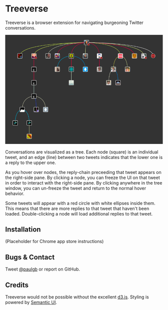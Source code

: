 Treeverse
=========

Treeverse is a browser extension for navigating burgeoning Twitter conversations.

![Screenshot of Tweetverse.](screenshot.png)

Conversations are visualized as a tree. Each node (square) is an individual tweet, and
an edge (line) between two tweets indicates that the lower one is a reply to the upper
one.

As you hover over nodes, the reply-chain preceeding that tweet appears on the right-side
pane. By clicking a node, you can freeze the UI on that tweet in order to interact with
the right-side pane. By clicking anywhere in the tree window, you can un-freeze the tweet
and return to the normal hover behavior.

Some tweets will appear with a red circle with white ellipses inside them. This means that
there are more replies to that tweet that haven't been loaded. Double-clicking a node will
load additional replies to that tweet.

Installation
------------

(Placeholder for Chrome app store instructions)

Bugs & Contact
--------------

Tweet [@paulgb](https://twitter.com/paulgb) or report on GitHub.

Credits
-------

Treeverse would not be possible without the excellent [d3.js](https://d3js.org/).
Styling is powered by [Semantic UI](http://semantic-ui.com/). 